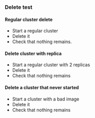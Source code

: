 ### Delete test

#### Regular cluster delete

* Start a regular cluster
* Delete it
* Check that nothing remains.

#### Delete cluster with replica

* Start a regular cluster with 2 replicas
* Delete it
* Check that nothing remains

#### Delete a cluster that never started

* Start a cluster with a bad image
* Delete it
* Check that nothing remains
